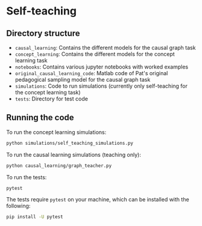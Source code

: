 # Self-teaching

## Directory structure

- `causal_learning`: Contains the different models for the causal graph task
- `concept_learning`: Contains the different models for the concept learning task
- `notebooks`: Contains various jupyter notebooks with worked examples
- `original_causal_learning_code`: Matlab code of Pat's original pedagogical sampling model for the causal graph task
- `simulations`: Code to run simulations (currently only self-teaching for the concept learning task)
- `tests`: Directory for test code

## Running the code

To run the concept learning simulations:

```bash
python simulations/self_teaching_simulations.py
```

To run the causal learning simulations (teaching only):

```bash
python causal_learning/graph_teacher.py
```

To run the tests:

```bash
pytest
```

The tests require `pytest` on your machine, which can be installed with the following:

```bash
pip install -U pytest
```
